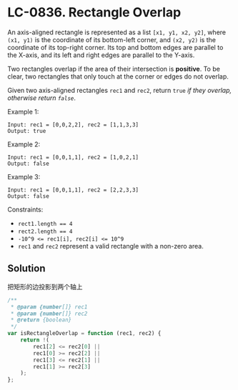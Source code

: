 # LC-0836. Rectangle Overlap

An axis-aligned rectangle is represented as a list `[x1, y1, x2, y2]`, where `(x1, y1)` is the coordinate of its bottom-left corner, and `(x2, y2)` is the coordinate of its top-right corner. Its top and bottom edges are parallel to the X-axis, and its left and right edges are parallel to the Y-axis.

Two rectangles overlap if the area of their intersection is **positive**. To be clear, two rectangles that only touch at the corner or edges do not overlap.

Given two axis-aligned rectangles `rec1` and `rec2`, return `true` _if they overlap, otherwise return `false`_.

Example 1:

```
Input: rec1 = [0,0,2,2], rec2 = [1,1,3,3]
Output: true
```

Example 2:

```
Input: rec1 = [0,0,1,1], rec2 = [1,0,2,1]
Output: false
```

Example 3:

```
Input: rec1 = [0,0,1,1], rec2 = [2,2,3,3]
Output: false
```

Constraints:

-   `rect1.length == 4`
-   `rect2.length == 4`
-   `-10^9 <= rec1[i], rec2[i] <= 10^9`
-   `rec1` and `rec2` represent a valid rectangle with a non-zero area.

## Solution

把矩形的边投影到两个轴上

```javascript
/**
 * @param {number[]} rec1
 * @param {number[]} rec2
 * @return {boolean}
 */
var isRectangleOverlap = function (rec1, rec2) {
    return !(
        rec1[2] <= rec2[0] ||
        rec1[0] >= rec2[2] ||
        rec1[3] <= rec2[1] ||
        rec1[1] >= rec2[3]
    );
};
```
